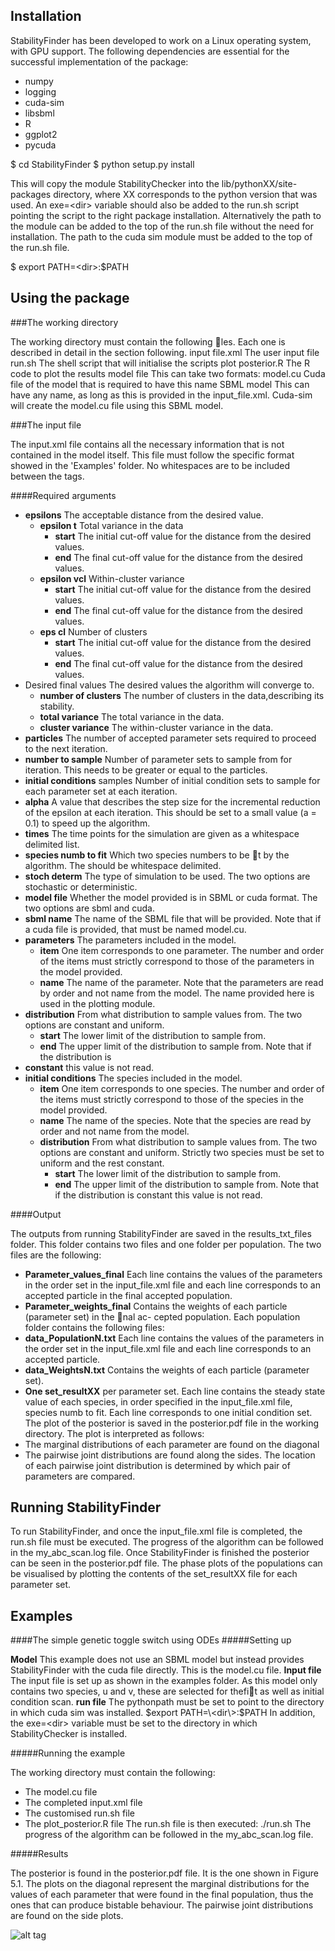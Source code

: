 

Installation
-------------

StabilityFinder has been developed to work on a Linux operating system, with GPU support.
The following dependencies are essential for the successful implementation of the package:
  
* numpy
* logging
* cuda-sim
* libsbml
* R
* ggplot2
* pycuda
 
 
$ cd StabilityFinder
$ python setup.py install
 
This will copy the module StabilityChecker into the lib/pythonXX/site-packages directory,
where XX corresponds to the python version that was used. An exe=\<dir\> variable should also be added
to the run.sh script pointing the script to the right package installation. Alternatively the path to the
module can be added to the top of the run.sh file without the need for installation. The path to the
cuda sim module must be added to the top of the run.sh file.

$ export PATH=\<dir\>:$PATH


Using the package
-------------------
###The working directory

The working directory must contain the following les. Each one is described in detail in the section
following.
input file.xml The user input file
run.sh The shell script that will initialise the scripts
plot posterior.R The R code to plot the results
model file This can take two formats:
model.cu Cuda file of the model that is required to have this name
SBML model This can have any name, as long as this is provided in the input_file.xml.
Cuda-sim will create the model.cu file using this SBML model.



###The input file

The input.xml file contains all the necessary information that is not contained in the model itself. This
file must follow the specific format showed in the 'Examples' folder. No whitespaces are to be included
between the tags.

####Required arguments

* **epsilons** The acceptable distance from the desired value.
  * **epsilon t** Total variance in the data
    * **start** The initial cut-off value for the distance from the desired values.
    * **end** The final cut-off value for the distance from the desired values.
  * **epsilon vcl** Within-cluster variance
    * **start** The initial cut-off value for the distance from the desired values.
    * **end** The final cut-off value for the distance from the desired values.
  * **eps cl** Number of clusters
    * **start** The initial cut-off value for the distance from the desired values.
    * **end** The final cut-off value for the distance from the desired values.
* Desired final values The desired values the algorithm will converge to.
  * **number of clusters** The number of clusters in the data,describing its stability.
  * **total variance** The total variance in the data.
  * **cluster variance** The within-cluster variance in the data.
* **particles** The number of accepted parameter sets required to proceed to the next iteration.
* **number to sample** Number of parameter sets to sample from for iteration. This needs to be greater or equal to the particles.
* **initial conditions** samples Number of initial condition sets to sample for each parameter set at each iteration.
* **alpha** A value that describes the step size for the incremental reduction of the epsilon at each iteration.
This should be set to a small value (a = 0.1) to speed up the algorithm.
* **times** The time points for the simulation are given as a whitespace delimited list.
* **species numb to fit** Which two species numbers to be t by the algorithm. The should be whitespace
delimited.
* **stoch determ** The type of simulation to be used. The two options are stochastic or deterministic.
* **model file** Whether the model provided is in SBML or cuda format. The two options are sbml and cuda.
* **sbml name** The name of the SBML file that will be provided. Note that if a cuda file is provided, that
must be named model.cu.
* **parameters** The parameters included in the model.
  * **item** One item corresponds to one parameter. The number and order of the items must strictly correspond to those of the parameters in the model provided.
  * **name** The name of the parameter. Note that the parameters are read by order and not name from the model. The name provided here is used in the plotting module.
* **distribution** From what distribution to sample values from. The two options are constant and uniform.
  * **start** The lower limit of the distribution to sample from.
  * **end** The upper limit of the distribution to sample from. Note that if the distribution is
* **constant** this value is not read.
* **initial conditions** The species included in the model.
  * **item** One item corresponds to one species. The number and order of the items must strictly correspond to those of the species in the model provided.
  * **name** The name of the species. Note that the species are read by order and not name from the model.
  * **distribution** From what distribution to sample values from. The two options are constant and uniform. Strictly two species must be set to uniform and the rest constant.
    * **start** The lower limit of the distribution to sample from.
    * **end** The upper limit of the distribution to sample from. Note that if the distribution is constant this value is not read.

####Output

The outputs from running StabilityFinder are saved in the results_txt_files folder. This folder
contains two files and one folder per population. The two files are the following:
* **Parameter_values_final** Each line contains the values of the parameters in the order set in
the input_file.xml file and each line corresponds to an accepted particle in the final accepted
population.
* **Parameter_weights_final** Contains the weights of each particle (parameter set) in the nal ac-
cepted population.
Each population folder contains the following files:
* **data_PopulationN.txt** Each line contains the values of the parameters in the order set in the
input_file.xml file and each line corresponds to an accepted particle.
* **data_WeightsN.txt** Contains the weights of each particle (parameter set).
* **One set_resultXX** per parameter set. Each line contains the steady state value of each species, in order specified in the input_file.xml file, species numb to fit. Each line corresponds to one initial condition set.
The plot of the posterior is saved in the posterior.pdf file in the working directory. The plot is interpreted as follows:
* The marginal distributions of each parameter are found on the diagonal
* The pairwise joint distributions are found along the sides. The location of each pairwise joint distribution is determined by which pair of parameters are compared.

Running StabilityFinder
------------------------
To run StabilityFinder, and once the input_file.xml file is completed, the run.sh file must be
executed. The progress of the algorithm can be followed in the my_abc_scan.log file. Once StabilityFinder is finished the posterior can be seen in the posterior.pdf file.
The phase plots of the populations can be visualised by plotting the contents of the set_resultXX file
for each parameter set.

Examples
---------
####The simple genetic toggle switch using ODEs
#####Setting up

**Model**
This example does not use an SBML model but instead provides StabilityFinder with the cuda file
directly. This is the model.cu file.
**Input file**
The input file is set up as shown in the examples folder. As this model only contains two species, u and v, these are selected for thefit as well as initial condition scan.
**run file**
The pythonpath must be set to point to the directory in which cuda sim was installed.
$export PATH=\<dir\>:$PATH
In addition, the exe=\<dir\> variable must be set to the directory in which StabilityChecker is installed.

#####Running the example

The working directory must contain the following:
* The model.cu file
* The completed input.xml file
* The customised run.sh file
* The plot_posterior.R file
The run.sh file is then executed:
./run.sh
The progress of the algorithm can be followed in the my_abc_scan.log file.


#####Results

The posterior is found in the posterior.pdf file. It is the one shown in Figure 5.1. The plots on the
diagonal represent the marginal distributions for the values of each parameter that were found in the
final population, thus the ones that can produce bistable behaviour. The pairwise joint distributions are
found on the side plots.

![alt tag](StabilityFinder/examples/Gardner_switch/Deterministic/posterior.png)


